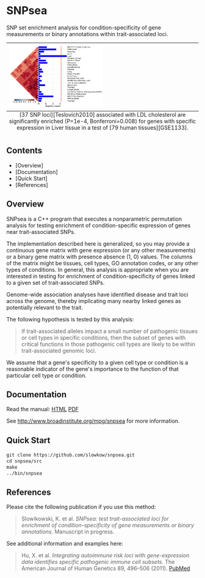 SNPsea
=======

SNP set enrichment analysis for condition-specificity of gene measurements or
binary annotations within trait-associated loci.

<table class="image">
<caption align="bottom">[37 SNP loci][Teslovich2010] associated with LDL
cholesterol are significantly enriched (P=1e-4, Bonferroni=0.008) for genes
with specific expression in Liver tissue in a test of [79 human
tissues][GSE1133].</caption>
<tr><td><img style="max-width:50%;align:center;"
src="doc/figures/Teslovich2010_Novartis2011_pvalues_barplot_25.png"></td></tr>
</table>

[Teslovich2010]: http://www.ncbi.nlm.nih.gov/pubmed/20686565
[GSE1133]: http://www.ncbi.nlm.nih.gov/geo/query/acc.cgi?acc=GSE1133


Contents
--------

- [Overview]
- [Documentation]
- [Quick Start]
- [References]


Overview
--------

SNPsea is a C++ program that executes a nonparametric permutation analysis for
testing enrichment of condition-specific expression of genes near
trait-associated SNPs.

The implementation described here is generalized, so you may provide
a continuous gene matrix with gene expression (or any other measurements) or
a binary gene matrix with presence absence (1, 0) values. The columns of the
matrix might be tissues, cell types, GO annotation codes, or any other types
of conditions. In general, this analysis is appropriate when you are
interested in testing for enrichment of condition-specificity of genes linked
to a given set of trait-associated SNPs.

Genome-wide association analyses have identified disease and trait loci across
the genome, thereby implicating many nearby linked genes as potentially
relevant to the trait.

The following hypothesis is tested by this analysis:

> If trait-associated alleles impact a small number of pathogenic tissues or
> cell types in specific conditions, then the subset of genes with critical
> functions in those pathogenic cell types are likely to be within
> trait-associated genomic loci.

We assume that a gene's specificity to a given cell type or condition is
a reasonable indicator of the gene's importance to the function of that
particular cell type or condition.


Documentation
-------------

Read the manual: [HTML]   [PDF]

See <http://www.broadinstitute.org/mpg/snpsea> for more information.

[HTML]: http://www.broadinstitute.org/mpg/snpsea/SNPsea_manual.html
[PDF]: https://github.com/slowkow/snpsea/blob/master/doc/SNPsea_manual.pdf?raw=true


Quick Start
-----------

    git clone https://github.com/slowkow/snpsea.git
    cd snpsea/src
    make
    ../bin/snpsea


References
----------

Please cite the following publication if you use this method:

> Slowikowski, K. et al. *SNPsea: test trait-associated loci for enrichment of
> condition-specificity of gene measurements or binary annotations.*
> Manuscript in progress.

See additional information and examples here:

> Hu, X. et al. *Integrating autoimmune risk loci with gene-expression data
> identifies specific pathogenic immune cell subsets.* The American Journal
> of Human Genetics 89, 496–506 (2011). [PubMed][Hu2011]

[Hu2011]: http://www.ncbi.nlm.nih.gov/pubmed/21963258
